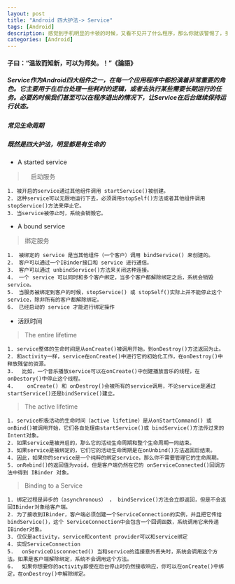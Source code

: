 ```yaml
---
layout: post
title: "Android 四大护法-> Service"
tags: [Android]
description: 感觉到手机明显的卡顿的时候，又看不见开了什么程序，那么你就该警惕了，多半是后台看不见得服务在做怪。
categories: [Android]
---
```


#### 子曰：“温故而知新，可以为师矣。！”《論語》
##### Service作为Android四大组件之一，在每一个应用程序中都扮演着非常重要的角色。它主要用于在后台处理一些耗时的逻辑，或者去执行某些需要长期运行的任务。必要的时候我们甚至可以在程序退出的情况下，让Service在后台继续保持运行状态。


##### 常见生命周期
##### 既然是四大护法，明显都是有生命的
* A started service 
> 　启动服务

	1. 被开启的service通过其他组件调用 startService()被创建。
	2. 这种service可以无限地运行下去，必须调用stopSelf()方法或者其他组件调用stopService()方法来停止它。
	3. 当service被停止时，系统会销毁它。

* A bound service
>  绑定服务

	1.　被绑定的 service 是当其他组件（一个客户）调用 bindService() 来创建的。
	2.　客户可以通过一个IBinder接口和 service 进行通信。　
	3.　客户可以通过 unbindService()方法来关闭这种连接。
	4.　一个 service 可以同时和多个客户绑定，当多个客户都解除绑定之后，系统会销毁 service。 
	5.　当服务被绑定到客户的时候，stopService() 或 stopSelf()实际上并不能停止这个 service，除非所有的客户都解除绑定。
	6.　已经启动的 service 才能进行绑定操作

* 活跃时间 
>  The entire lifetime

	1. service整体的生命时间是从onCreate()被调用开始，到onDestroy()方法返回为止。
	2. 和activity一样，service在onCreate()中进行它的初始化工作，在onDestroy()中释放残留的资源。
	3. 　比如，一个音乐播放service可以在onCreate()中创建播放音乐的线程，在onDestory()中停止这个线程。
	4. 　　onCreate() 和 onDestroy()会被所有的service调用，不论service是通过startService()还是bindService()建立。

> The active lifetime

	1. service积极活动的生命时间（active lifetime）是从onStartCommand() 或onBind()被调用开始，它们各自处理由startService()或 bindService()方法传过来的Intent对象。
	2. 如果service是被开启的，那么它的活动生命周期和整个生命周期一同结束。
	3. 如果service是被绑定的，它们它的活动生命周期是在onUnbind()方法返回后结束。
	4. 因此，如果你的service是一个纯粹的绑定service，那么你不需要管理它的生命周期。
	5. onRebind()的返回值为void，但是客户端仍然在它的 onServiceConnected()回调方法中得到 IBinder 对象。



> Binding to a Service

	1. 绑定过程是异步的（asynchronous） ， bindService()方法会立即返回，但是不会返回IBinder对象给客户端。
	2. 为了接收到IBinder，客户端必须创建一个ServiceConnection的实例，并且把它传给 bindService()，这个 ServiceConnection中会包含一个回调函数，系统调用它来传递 IBinder对象。
	3. 仅仅是activity，service和content provider可以和service绑定
	4. 实现ServiceConnection
	5. 　onServiceDisconnected() 当和service的连接意外丢失时，系统会调用这个方法。如果是客户端解除绑定，系统不会调用这个方法。
	6. 　如果你想要你的activity即便在后台停止时仍然接收响应，你可以在onCreate()中绑定，在onDestroy()中解除绑定。


　　

 　


　

　

　　
　　
　　
